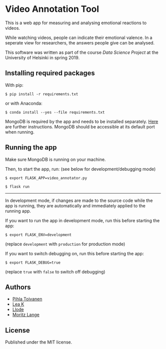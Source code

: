 # Video Annotation Tool
This is a web app for measuring and analysing emotional reactions to videos.

While watching videos, people can indicate their emotional valence. In a seperate view for researchers, the answers people give can be analysed.

This software was written as part of the course _Data Science Project_ at the University of Helsinki in spring 2019.

## Installing required packages

With pip:

```
$ pip install -r requirements.txt
```

or with Anaconda:

```
$ conda install --yes --file requirements.txt
```

MongoDB is required by the app and needs to be installed separately. [Here](https://docs.mongodb.com/manual/administration/install-community/) are further instructions. MongoDB should be accessible at its default port when running.

## Running the app

Make sure MongoDB is running on your machine.

Then, to start the app, run: (see below for development/debugging mode)

```
$ export FLASK_APP=video_annotator.py

$ flask run
```
----------------
In development mode, if changes are made to the source code while the app is running, they are automatically and immediately applied to the running app.

If you want to run the app in development mode, run this before starting the app:

```
$ export FLASK_ENV=development
```
(replace ``development`` with ``production`` for production mode)

If you want to switch debugging on, run this before starting the app:
```
$ export FLASK_DEBUG=true
```
(replace ``true`` with ``false`` to switch off debugging)

## Authors
* [Pihla Toivanen](https://github.com/UMTti)
* [Lea K](https://github.com/xtabentun)
* [Llode](https://github.com/Llode)
* [Moritz Lange](https://github.com/moritzlange)

## License
Published under the MIT license.
